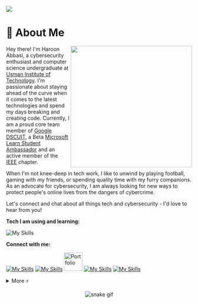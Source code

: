 <img src="https://camo.githubusercontent.com/d348976f3419cd09cf731439742c1b889e3f3cd8e04b2e72e7a219d85b049c37/68747470733a2f2f636c6f75642d6c66697532373079302d6861636b2d636c75622d626f742e76657263656c2e6170702f30666f6f7465722e706e67" >

# 🚀 About Me
<img align="right" src="https://i.imgur.com/840b0PX.gif" width="329">
<p align="left">Hey there! I'm Haroon Abbasi, a cybersecurity enthusiast and computer science undergraduate at <a href="https://www.uit.edu/">Usman Institute of Technology</a>. I'm passionate about staying ahead of the curve when it comes to the latest technologies and spend my days breaking and creating code. Currently, I am a proud core team member of <a href="https://gdscuit.web.app/">Google DSCUIT</a>, a Beta <a href="https://mvp.microsoft.com/en-US/studentambassadors/profile/fc57aa4a-0563-4070-b764-530fbe94308e">Microsoft Learn Student Ambassador</a> and an active member of the <a href="https://www.ieee.org/">IEEE</a> chapter.

When I'm not knee-deep in tech work, I like to unwind by playing football, gaming with my friends, or spending quality time with my furry companions. As an advocate for cybersecurity, I am always looking for new ways to protect people's online lives from the dangers of cybercrime.

Let's connect and chat about all things tech and cybersecurity - I'd love to hear from you!</br>
</p>

**Tech I am using and learning:**

![My Skills](https://skillicons.dev/icons?i=linux,python,flask,js,fastapi,bash,selenium,mysql,html,css,git,tailwind,cpp,github,qt,bootstrap,heroku,figma,firebase,replit,mongo,flutter,docker,react,vscode,django,neovim&theme=dark&perline=9)


**Connect with me:**

[![My Skills](https://skillicons.dev/icons?i=discord)](https://discordapp.com/users/558261366776004648/)
[![My Skills](https://skillicons.dev/icons?i=linkedin)](https://www.linkedin.com/in/abbasi-haroon/)
<a href="https://haroon.me"><img href="https://haroon.me" src="https://i.imgur.com/JXfZmZy.png" alt="Portfolio" width="50"></a>
[![My Skills](https://skillicons.dev/icons?i=twitter)](https://twitter.com/hahaha_haroon)
[![My Skills](https://skillicons.dev/icons?i=instagram)](https://instagram.com/hahaha._.haroon)

<details>
  <summary>More ⚡</summary>
<div align="center">
<!-- <p align="center"> 📊 My Github Stats</p> -->
<p align="center"> 
</br></br>
<p><b>Profile Views</b></p>
	<img src="https://profile-counter.glitch.me/%7Bcocomo29%7D/count.svg"> </br></br>
<p><b>Github Stats</b></p>
    <img src="https://github-readme-stats.vercel.app/api?username=cocomo29&theme=midnight-purple"> </br>
    <img src="https://github-readme-streak-stats.herokuapp.com/?user=cocomo29&theme=midnight-purple"> </br></br>
</p>

<p><b>Holopin Badges</b></p>

[![An image of @cocomo's Holopin badges, which is a link to view their full Holopin profile](https://holopin.me/cocomo)](https://holopin.io/@cocomo)

<details>
<summary><b>-_-</b></summary>

![rickroll](https://www.icegif.com/wp-content/uploads/rickroll-icegif-4.gif)

</details>
</details>
</div>

<div align="center">

![snake gif](https://github.com/cocomo29/cocomo29/blob/output/github-contribution-grid-snake.svg)

</div>
